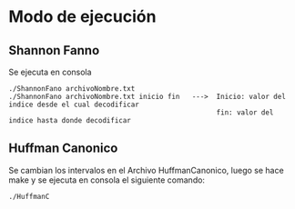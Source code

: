# Modo de ejecución

## Shannon Fanno
Se ejecuta en consola

    ./ShannonFano archivoNombre.txt 
    ./ShannonFano archivoNombre.txt inicio fin   --->  Inicio: valor del indice desde el cual decodificar
                                                       fin: valor del indice hasta donde decodificar


## Huffman Canonico
Se cambian los intervalos en el Archivo HuffmanCanonico, luego se hace make y se ejecuta en consola el siguiente comando:

    ./HuffmanC

